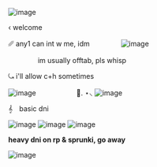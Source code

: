 ![image](https://github.com/user-attachments/assets/34ae3c9b-f717-4a9b-ace4-f0290063eb41)


‹ welcome

␥ any1 can int w me, idm 
　 　　　![image](https://github.com/user-attachments/assets/f62d28f4-fa25-40ff-9e45-49e762336e49)

　 　　　im usually offtab, pls whisp

⤿ i'll allow c+h sometimes

 ![image](https://github.com/user-attachments/assets/1c392cf2-49ee-4e2a-b504-daae441bff1f)
　 　　　　 🌿. ⋆⸜  ![image](https://github.com/user-attachments/assets/49f534a0-78ba-4bf6-8cce-643157eea4d8)


𝄞 basic dni 

![image](https://github.com/user-attachments/assets/6b2f731c-0dd2-48c2-9d79-950e8aa79d60) ![image](https://github.com/user-attachments/assets/856f337c-1063-4033-89ad-05d898625dfb) ![image](https://github.com/user-attachments/assets/e02aa80d-939e-4535-9568-716b30e0dd7c)

**heavy dni on rp & sprunki, go away**


![image](https://github.com/user-attachments/assets/8cc673e3-b8d1-4b9c-a96a-daf6dbfb17f0)


